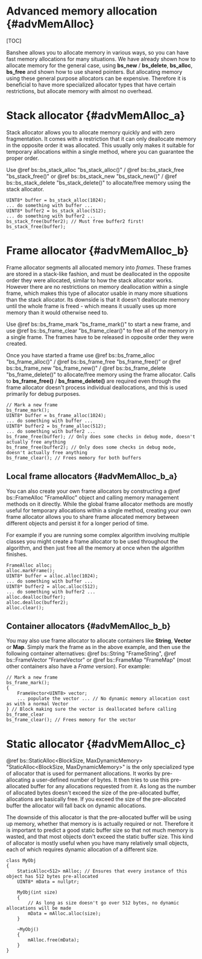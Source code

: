 Advanced memory allocation									{#advMemAlloc}
===============
[TOC]

Banshee allows you to allocate memory in various ways, so you can have fast memory allocations for many situations. We have already shown how to allocate memory for the general case, using **bs_new** / **bs_delete**, **bs_alloc**, **bs_free** and shown how to use shared pointers. But allocating memory using these general purpose allocators can be expensive. Therefore it is beneficial to have more specialized allocator types that have certain restrictions, but allocate memory with almost no overhead.

# Stack allocator {#advMemAlloc_a}
Stack allocator allows you to allocate memory quickly and with zero fragmentation. It comes with a restriction that it can only deallocate memory in the opposite order it was allocated. This usually only makes it suitable for temporary allocations within a single method, where you can guarantee the proper order.

Use @ref bs::bs_stack_alloc "bs_stack_alloc()" / @ref bs::bs_stack_free "bs_stack_free()" or @ref bs::bs_stack_new "bs_stack_new()" / @ref bs::bs_stack_delete "bs_stack_delete()" to allocate/free memory using the stack allocator.

~~~~~~~~~~~~~{.cpp}
UINT8* buffer = bs_stack_alloc(1024);
... do something with buffer ...
UINT8* buffer2 = bs_stack_alloc(512);
... do something with buffer2 ...
bs_stack_free(buffer2); // Must free buffer2 first!
bs_stack_free(buffer);
~~~~~~~~~~~~~

# Frame allocator {#advMemAlloc_b}
Frame allocator segments all allocated memory into *frames*. These frames are stored in a stack-like fashion, and must be deallocated in the opposite order they were allocated, similar to how the stack allocator works. However there are no restrictions on memory deallocation within a single frame, which makes this type of allocator usable in many more situations than the stack allocator. Its downside is that it doesn't deallocate memory until the whole frame is freed - which means it usually uses up more memory than it would otherwise need to.

Use @ref bs::bs_frame_mark "bs_frame_mark()" to start a new frame, and use @ref bs::bs_frame_clear "bs_frame_clear()" to free all of the memory in a single frame. The frames have to be released in opposite order they were created. 

Once you have started a frame use @ref bs::bs_frame_alloc "bs_frame_alloc()" / @ref bs::bs_frame_free "bs_frame_free()" or @ref bs::bs_frame_new "bs_frame_new()" / @ref bs::bs_frame_delete "bs_frame_delete()" to allocate/free memory using the frame allocator. Calls to **bs_frame_free()** / **bs_frame_delete()** are required even through the frame allocator doesn't process individual deallocations, and this is used primarily for debug purposes.

~~~~~~~~~~~~~{.cpp}
// Mark a new frame
bs_frame_mark();
UINT8* buffer = bs_frame_alloc(1024);
... do something with buffer ...
UINT8* buffer2 = bs_frame_alloc(512);
... do something with buffer2 ...
bs_frame_free(buffer); // Only does some checks in debug mode, doesn't actually free anything
bs_frame_free(buffer2); // Only does some checks in debug mode, doesn't actually free anything
bs_frame_clear(); // Frees memory for both buffers
~~~~~~~~~~~~~

## Local frame allocators {#advMemAlloc_b_a}

You can also create your own frame allocators by constructing a @ref bs::FrameAlloc "FrameAlloc" object and calling memory management methods on it directly. While the global frame allocator methods are mostly useful for temporary allocations within a single method, creating your own frame allocator allows you to share frame allocated memory between different objects and persist it for a longer period of time.

For example if you are running some complex algorithm involving multiple classes you might create a frame allocator to be used throughout the algorithm, and then just free all the memory at once when the algorithm finishes.

~~~~~~~~~~~~~{.cpp}
FrameAlloc alloc;
alloc.markFrame();
UINT8* buffer = alloc.alloc(1024);
... do something with buffer ...
UINT8* buffer2 = alloc.alloc(512);
... do something with buffer2 ...
alloc.dealloc(buffer);
alloc.dealloc(buffer2);
alloc.clear();
~~~~~~~~~~~~~

## Container allocators {#advMemAlloc_b_b}

You may also use frame allocator to allocate containers like **String**, **Vector** or **Map**. Simply mark the frame as in the above example, and then use the following container alternatives: @ref bs::String "FrameString", @ref bs::FrameVector "FrameVector" or @ref bs::FrameMap "FrameMap" (most other containers also have a *Frame* version). For example:

~~~~~~~~~~~~~{.cpp}
// Mark a new frame
bs_frame_mark();
{
	FrameVector<UINT8> vector;
	... populate the vector ... // No dynamic memory allocation cost as with a normal Vector
} // Block making sure the vector is deallocated before calling bs_frame_clear
bs_frame_clear(); // Frees memory for the vector
~~~~~~~~~~~~~

# Static allocator {#advMemAlloc_c}
@ref bs::StaticAlloc<BlockSize, MaxDynamicMemory> "StaticAlloc<BlockSize, MaxDynamicMemory>" is the only specialized type of allocator that is used for permanent allocations. It works by pre-allocating a user-defined number of bytes. It then tries to use this pre-allocated buffer for any allocations requested from it. As long as the number of allocated bytes doesn't exceed the size of the pre-allocated buffer, allocations are basically free. If you exceed the size of the pre-allocated buffer the allocator will fall back on dynamic allocations.

The downside of this allocator is that the pre-allocated buffer will be using up memory, whether that memory is is actually required or not. Therefore it is important to predict a good static buffer size so that not much memory is wasted, and that most objects don't exceed the static buffer size. This kind of allocator is mostly useful when you have many relatively small objects, each of which requires dynamic allocation of a different size.

~~~~~~~~~~~~~{.cpp}
class MyObj
{
	StaticAlloc<512> mAlloc; // Ensures that every instance of this object has 512 bytes pre-allocated
	UINT8* mData = nullptr;
	
	MyObj(int size)
	{
		// As long as size doesn't go over 512 bytes, no dynamic allocations will be made
		mData = mAlloc.alloc(size);
	}
	
	~MyObj()
	{
		mAlloc.free(mData);
	}
}
~~~~~~~~~~~~~